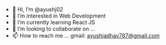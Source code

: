 - 👋 Hi, I’m @ayushj02
- 👀 I’m interested in Web Development
- 🌱 I’m currently learning React JS
- 💞️ I’m looking to collaborate on ...
- 📫 How to reach me ... gmail: ayushjadhav787@gmail.com

<!---
ayushj02/ayushj02 is a ✨ special ✨ repository because its `README.md` (this file) appears on your GitHub profile.
You can click the Preview link to take a look at your changes.
--->
